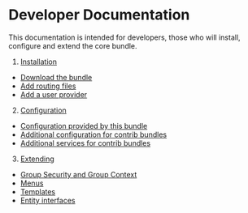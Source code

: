 Developer Documentation
=======================

This documentation is intended for developers, those who will install, configure and extend the core bundle.

1. [Installation](installation.md)
  * [Download the bundle](installation.md#download-the-bundle)
  * [Add routing files](installation.md#add-routing-files)
  * [Add a user provider](installation.md#add-a-user-provider)
2. [Configuration](configuration.md)
  * [Configuration provided by this bundle](configuration.md#configuration-provided-by-this-bundle)
  * [Additional configuration for contrib bundles](configuration.md#additional-configuration-for-contrib-bundles)
  * [Additional services for contrib bundles](configuration.md#additional-services-for-contrib-bundles)
3. [Extending](extending.md)
  * [Group Security and Group Context](extending.md#group-security-and-group-context)
  * [Menus](extending.md#menus)
  * [Templates](extending.md#templates)
  * [Entity interfaces](extending.md#entity-interfaces)
